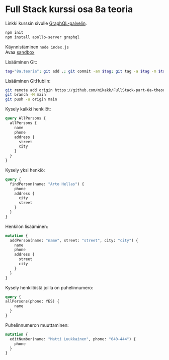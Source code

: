 # Full Stack kurssi osa 8a teoria

Linkki kurssin sivulle [GraphQL-palvelin](https://fullstackopen.com/osa8/graph_ql_palvelin).

```sh
npm init
npm install apollo-server graphql
```

Käynnistäminen `node index.js`  
Avaa [sandbox](https://studio.apollographql.com/sandbox/explorer)

Lisääminen Git:

```sh
tag="8a.teoria"; git add .; git commit -am $tag; git tag -a $tag -m $tag; git push; git status; git tag -l; 
```

Lisääminen GitHubiin:

```sh
git remote add origin https://github.com/mikakk/FullStack-part-8a-theory.git
git branch -M main
git push -u origin main
```

Kysely kaikki henkilöt:

```GraphQL
query AllPersons {
  allPersons {
    name
    phone
    address {
      street
      city
    }
  }
}
```

Kysely yksi henkiö:

```GraphQL
query {
  findPerson(name: "Arto Hellas") {
    phone 
    address {
      city 
      street
    }
  }
}
```

Henkilön lisääminen:

```GraphQL
mutation {
  addPerson(name: "name", street: "street", city: "city") {
    name
    phone
    address {
      street
      city
    }
  }
}
```

Kysely henkilöistä joilla on puhelinnumero:

```GraphQL
query {
allPersons(phone: YES) {
    name
  }
}
```

Puhelinnumeron muuttaminen:

```GraphQL
mutation {
  editNumber(name: "Matti Luukkainen", phone: "040-444") {
    phone
  }
}
```
